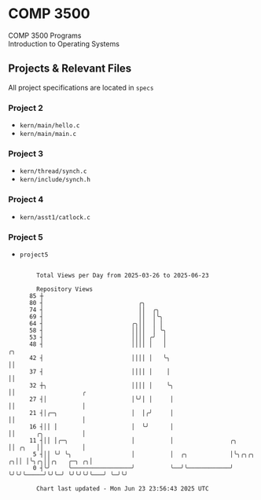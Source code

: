 # COMP 3500
COMP 3500 Programs  
Introduction to Operating Systems  
## Projects & Relevant Files
All project specifications are located in `specs`
### Project 2
- `kern/main/hello.c`
- `kern/main/main.c`
### Project 3
- `kern/thread/synch.c`
- `kern/include/synch.h`
### Project 4
- `kern/asst1/catlock.c`
### Project 5
- `project5`

```

        Total Views per Day from 2025-03-26 to 2025-06-23

        Repository Views
      85 ┼
      80 ┤                           ╭╮
      74 ┤                           ││  ╭╮
      69 ┤                           ││  │╰╮
      64 ┤                         ╭╮││  │ │
      58 ┤                         ││││  │ ╰╮
      53 ┤                         ││││ ╭╯  │
      48 ┤                         ││││ │   │                                ╭╮
      42 ┤                         ││││ │   ╰╮                               ││
      37 ┤                         ││││ │    │                               ││
      32 ┼╮                        ││││ │    ╰╮                              ││                   ╭
      27 ┤│                        │╰╯│ │     │                              ││                   │
      21 ┤│╭─╮                     │  │╭╯     │                              ││                   │
      16 ┤││ │                     │  ╰╯      │                              ││      ╭╮           │
      11 ┤││ │╭─╮                  │          │                ╭╮            ││ ╭╮   ││           │
       5 ┤││ ╰╯ ╰╮                 │          │  ╭╮            │╰╮╭╮╭╮     ╭╮││ │╰╮╭╮││╭╮   ╭─╮ ╭╮│
       0 ┤╰╯     ╰─────────────────╯          ╰──╯╰────────────╯ ╰╯╰╯╰─────╯╰╯╰─╯ ╰╯╰╯╰╯╰───╯ ╰─╯╰╯

        Chart last updated - Mon Jun 23 23:56:43 2025 UTC
        
```
